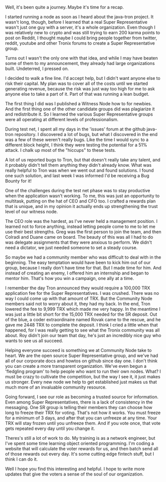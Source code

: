 Well, it's been quite a journey. Maybe it's time for a recap.

I started running a node as soon as I heard about the java-tron project. It wasn't long, though, before I learned that a real Super Representative wasn't just one guy with a server, it's a whole organization. Even though I was relatively new to crypto and was still trying to earn 200 karma points to post on Reddit, I thought maybe I could bring people together from twitter, reddit, youtube and other Tronix forums to create a Super Representative group.

Turns out I wasn't the only one with that idea, and while I may have beaten some of them to my announcement, they already had large organizations built. Undeterred, I pressed on.

I decided to walk a fine line. I'd accept help, but I didn't want anyone else to risk their capital. My plan was to cover all of the costs until we started generating revenue, because the risk was just way too high for me to ask anyone else to take a part of it. Part of that was running a lean budget.

The first thing I did was I published a Witness Node how to for newbies. And the first thing one of the other candidate groups did was plagiarize it and redistribute it. So I learned the various Super Representative groups were all operating at different levels of professionalism.

During test net, I spent all my days in the 'issues' forum at the github java-tron repository. I discovered a lot of bugs, but what I discovered in the end was a few of these weren't really bugs. Like the time I would sync to a different block height, I think they were testing the potential for a 51% attack. I chalk up most of the "hiccups" to these tests. 

A lot of us reported bugs to Tron, but that doesn't really take any talent, and it probably didn't tell them anything they didn't already know. What was really helpful to Tron was when we went out and found solutions. I found one such solution, and last week I was informed I'd be receiving a Bug Bounty for it!

One of the challenges during the test net phase was to stay productive when the application wasn't working. To me, this was just an opportunity to multitask, putting on the hat of CEO and CFO too. I crafted a rewards plan that is unique, and in my opinion it actually ends up strengthening the trust level of our witness node. 

The CEO role was the hardest, as I've never held a management position. I learned not to force anything, instead letting people come to me to let me use their best strengths. Greg was the first person to join the team, and then Colradi and Duane came on board. The beauty of this was all I had to do was delegate assignments that they were anxious to perform. We didn't need a dictator, we just needed someone to set a steady course.

So maybe we had a community member who was difficult to deal with in the beginning. The easy temptation would have been to kick him out of our group, because I really don't have time for that. But I made time for him. And instead of creating an enemy, I offered him an internship and began to mentor him. That's how you win a campaign, one ally at a time.

I remember the day Tron announced they would require a 100,000 TRX application fee for the Super Representatives. I was crushed. There was no way I could come up with that amount of TRX.  But the Community Node members said not to worry about it, they had my back. In the end, Tron lowered the fee to 9,999 TRX which made me very happy. In the meantime I was just a little bit short for the 15,000 TRX needed for the SR deposit. Out of the blue, a coder extraordinaire named Rovak came to the rescue, and he gave me 2448 TRX to complete the deposit. I think I cried a little when that happened, for I was really getting to see what the Tronix community was all about. Roy didn't join our team that day, he's just an incredibly nice guy who wants to see us all succeed.

Helping everyone succeed is something we at Community Node take to heart. We are the open source Super Representative group, and we've had all of our corporate docs and howtos on github since day one. I don't think you can create a more transparent organization. We've even begun a 'fledgling program' to help people who want to run their own nodes. What? I must be crazy to cultivate the competition, but the way I see it, it just makes us stronger. Every new node we help to get established just makes us that much more of an invaluable community resource.

Going forward, I see our role as becoming a trusted source for information. Even among Super Representatives, there is a lack of consistency in the messaging. One SR group is telling their members they can choose how long to freeze their TRX for voting. That's not how it works. You must freeze for a minimum of 3 days, and after that you can unfreeze at any time. Your TRX will stay frozen until you unfreeze them. And if you vote once, that vote gets repeated every day until you change it.

Theres's still a lot of work to do. My training is as a network engineer, but I've spent some time learning object oriented programming. I'm coding a website that will calculate the voter rewards for us, and then batch send all of those rewards out every day. It's some cutting edge fintech stuff, but I think I can do it.

Well I hope you find this interesting and helpful. I hope to write more updates that give the voters a sense of the soul of our organization.



